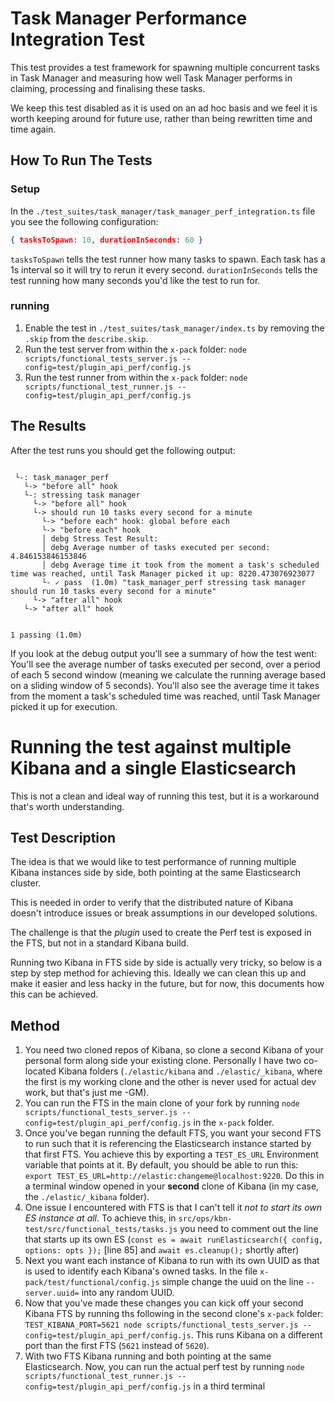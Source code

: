 # Task Manager Performance Integration Test 

This test provides a test framework for spawning multiple concurrent tasks in
Task Manager and measuring how well Task Manager performs in claiming, processing
and finalising these tasks.

We keep this test disabled as it is used on an ad hoc basis and we feel it is
worth keeping around for future use, rather than being rewritten time and time again.

## How To Run The Tests

### Setup
In the `./test_suites/task_manager/task_manager_perf_integration.ts` file you see the following configuration:

```json
{ tasksToSpawn: 10, durationInSeconds: 60 }
```

`tasksToSpawn` tells the test runner how many tasks to spawn. Each task has a 1s interval so it will try to rerun it every second.
`durationInSeconds` tells the test running how many seconds you'd like the test to run for.

### running

1. Enable the test in `./test_suites/task_manager/index.ts` by removing the `.skip` from the `describe.skip`.
1. Run the test server from within the `x-pack` folder: `node scripts/functional_tests_server.js --config=test/plugin_api_perf/config.js`
1. Run the test runner from within the `x-pack` folder: `node scripts/functional_test_runner.js --config=test/plugin_api_perf/config.js`

## The Results
After the test runs you should get the following output:
```

 └-: task_manager_perf
   └-> "before all" hook
   └-: stressing task manager
     └-> "before all" hook
     └-> should run 10 tasks every second for a minute
       └-> "before each" hook: global before each
       └-> "before each" hook
       │ debg Stress Test Result:
       │ debg Average number of tasks executed per second: 4.846153846153846
       │ debg Average time it took from the moment a task's scheduled time was reached, until Task Manager picked it up: 8220.473076923077
       └- ✓ pass  (1.0m) "task_manager_perf stressing task manager should run 10 tasks every second for a minute"
     └-> "after all" hook
   └-> "after all" hook


1 passing (1.0m)

```

If you look at the debug output you'll see a summary of how the test went:
You'll see the average number of tasks executed per second, over a period of each 5 second window (meaning we calculate the running average based on a sliding window of 5 seconds).
You'll also see the average time it takes from the moment a task's scheduled time was reached, until Task Manager picked it up for execution.


# Running the test against multiple Kibana and a single Elasticsearch
This is not a clean and ideal way of running this test, but it is a workaround that's worth understanding.

## Test Description
The idea is that we would like to test performance of running multiple Kibana instances side by side, both pointing at the same Elasticsearch cluster.

This is needed in order to verify that the distributed nature of Kibana doesn't introduce issues or break assumptions in our developed solutions.

The challenge is that the _plugin_ used to create the Perf test is exposed in the FTS, but not in a standard Kibana build.

Running two Kibana in FTS side by side is actually very tricky, so below is a step by step method for achieving this.
Ideally we can clean this up and make it easier and less hacky in the future, but for now, this documents how this can be achieved.

## Method
1. You need two cloned repos of Kibana, so clone a second Kibana of your personal form along side your existing clone. Personally I have two co-located Kibana folders (`./elastic/kibana` and `./elastic/_kibana`, where the first is my working clone and the other is never used for actual dev work, but that's just me -GM).
1. You can run the FTS in the main clone of your fork by running `node scripts/functional_tests_server.js --config=test/plugin_api_perf/config.js` in the `x-pack` folder.
1. Once you've began running the default FTS, you want your second FTS to run such that it is referencing the Elasticsearch instance started by that first FTS. You achieve this by exporting a `TEST_ES_URL` Environment variable that points at it. By default, you should be able to run this: `export TEST_ES_URL=http://elastic:changeme@localhost:9220`. Do this in a terminal window opened in your **second** clone of Kibana (in my case, the `./elastic/_kibana` folder).
1. One issue I encountered with FTS is that I can't tell it _not to start its own ES instance at all_. To achieve this, in `src/ops/kbn-test/src/functional_tests/tasks.js` you need to comment out the line that starts up its own ES (`const es = await runElasticsearch({ config, options: opts });` [line 85]  and `await es.cleanup();` shortly after)
1. Next you want each instance of Kibana to run with its own UUID as that is used to identify each Kibana's owned tasks. In the file `x-pack/test/functional/config.js` simple change the uuid on the line `--server.uuid=` into any random UUID.
1. Now that you've made these changes you can kick off your second Kibana FTS by running ths following in the second clone's `x-pack` folder: `TEST_KIBANA_PORT=5621 node scripts/functional_tests_server.js --config=test/plugin_api_perf/config.js`. This runs Kibana on a different port than the first FTS (`5621` instead of `5620`).
1. With two FTS Kibana running and both pointing at the same Elasticsearch. Now, you can run the actual perf test by running `node scripts/functional_test_runner.js --config=test/plugin_api_perf/config.js` in a third terminal

